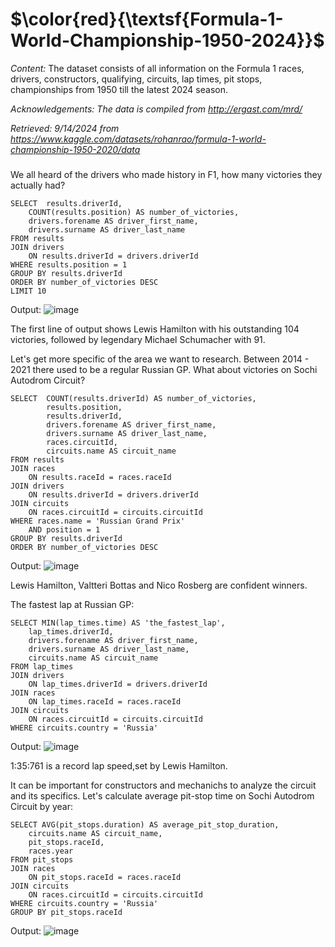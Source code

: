 # $\color{red}{\textsf{Formula-1-World-Championship-1950-2024}}$

*Content:*
The dataset consists of all information on the Formula 1 races, drivers, constructors, qualifying, circuits, lap times, pit stops, championships from 1950 till the latest 2024 season.

_Acknowledgements: The data is compiled from http://ergast.com/mrd/_

_Retrieved: 9/14/2024 from https://www.kaggle.com/datasets/rohanrao/formula-1-world-championship-1950-2020/data_


### 
We all heard of the drivers who made history in F1, how many victories they actually had?

```
SELECT  results.driverId,
	COUNT(results.position) AS number_of_victories,
	drivers.forename AS driver_first_name,
	drivers.surname AS driver_last_name
FROM results
JOIN drivers
	ON results.driverId = drivers.driverId
WHERE results.position = 1
GROUP BY results.driverId
ORDER BY number_of_victories DESC
LIMIT 10
```
Output:
![image](https://github.com/user-attachments/assets/b3300d89-819b-476f-80ee-6acc5ffa6e0d)

The first line of output shows Lewis Hamilton with his outstanding 104 victories, followed by legendary Michael Schumacher with 91.



Let's get more specific of the area we want to research. Between 2014 - 2021 there used to be a regular Russian GP. What about victories on Sochi Autodrom Circuit?
```
SELECT  COUNT(results.driverId) AS number_of_victories,
		results.position,
		results.driverId,
		drivers.forename AS driver_first_name,
		drivers.surname AS driver_last_name,
		races.circuitId,
		circuits.name AS circuit_name
FROM results
JOIN races	
	ON results.raceId = races.raceId
JOIN drivers
	ON results.driverId = drivers.driverId
JOIN circuits
	ON races.circuitId = circuits.circuitId
WHERE races.name = 'Russian Grand Prix'
	AND position = 1
GROUP BY results.driverId
ORDER BY number_of_victories DESC
```
Output:
![image](https://github.com/user-attachments/assets/63913608-c6be-4f98-82cd-cb2b223fd677)

Lewis Hamilton, Valtteri Bottas and Nico Rosberg are confident winners.



The fastest lap at Russian GP:
```
SELECT MIN(lap_times.time) AS 'the_fastest_lap',
	lap_times.driverId,
	drivers.forename AS driver_first_name,
	drivers.surname AS driver_last_name,
	circuits.name AS circuit_name
FROM lap_times
JOIN drivers
	ON lap_times.driverId = drivers.driverId
JOIN races
	ON lap_times.raceId = races.raceId
JOIN circuits
	ON races.circuitId = circuits.circuitId
WHERE circuits.country = 'Russia'
```
Output:
![image](https://github.com/user-attachments/assets/70558945-a9cf-43b0-8a6c-043fa8163f1c)

1:35:761 is a record lap speed,set by Lewis Hamilton.



It can be important for constructors and mechanichs to analyze the circuit and its specifics. Let's calculate average pit-stop time on Sochi Autodrom Circuit by year:
```
SELECT AVG(pit_stops.duration) AS average_pit_stop_duration,
	circuits.name AS circuit_name,
	pit_stops.raceId,
	races.year
FROM pit_stops
JOIN races
	ON pit_stops.raceId = races.raceId
JOIN circuits
	ON races.circuitId = circuits.circuitId
WHERE circuits.country = 'Russia'
GROUP BY pit_stops.raceId
```
Output:
![image](https://github.com/user-attachments/assets/00785a40-1cb5-4aea-82d9-f33a8922bdc0)



